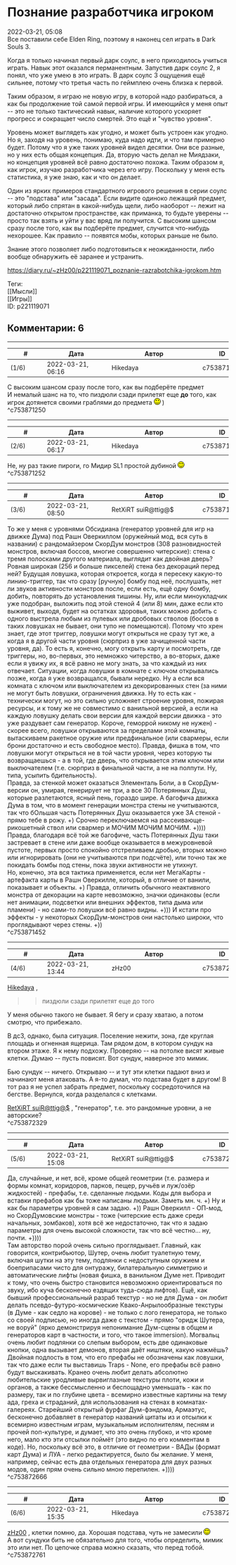 Познание разработчика игроком
=============================

  
2022-03-21, 05:08  
 Все поставили себе Elden Ring, поэтому я наконец сел играть в Dark Souls 3.   
   
 Когда я только начинал первый дарк соулс, в него приходилось учиться играть. Навык этот оказался перманентным. Запустив дарк соулс 2, я понял, что уже умею в это играть. В дарк соулс 3 ощущения ещё сильнее, потому что третья часть по геймплею очень близка к первой.   
   
 Таким образом, я играю не новую игру, в которой надо разбираться, а как бы продолжение той самой первой игры. И имеющийся у меня опыт -- это не только тактический навык, наличие которого ускоряет прогресс и сокращает число смертей. Это ещё и "чувство уровня".   
   
 Уровень может выглядеть как угодно, и может быть устроен как угодно. Но я, заходя на уровень, понимаю, куда надо идти, и что там примерно будет. Потому что я уже таких уровней видел десятки. Они все разные, но у них есть общая концепция. Да, вторую часть делал не Миядзаки, но концепция уровней всё равно достаточно похожа. Таким образом я, как игрок, изучаю разработчика через его игру. Поскольку у меня есть статистика, я уже знаю, как и что он делает.   
   
 Один из ярких примеров стандартного игрового решения в серии соулс -- это "подстава" или "засада". Если видите одиноко лежащий предмет, который либо спрятан в какой-нибудь щели, либо наоборот -- лежит на достаточно открытом пространстве, как приманка, то будьте уверены -- просто так взять и уйти у вас вряд ли получится. С высоким шансом сразу после того, как вы подберёте предмет, случится что-нибудь нехорошее. Как правило -- появятся мобы, которых раньше не было.   
   
 Знание этого позволяет либо подготовиться к неожиданности, либо вообще обнаружить её заранее и устранить.   
  
<https://diary.ru/~zHz00/p221119071_poznanie-razrabotchika-igrokom.htm>  
  
Теги:  
[[Мысли]]  
[[Игры]]  
ID: p221119071  


Комментарии: 6
--------------

  


---



|         #         |              Дата              |                     Автор                     |           ID           |
| --- | --- | --- | --- |
| (1/6) | 2022-03-21, 06:16 | Hikedaya | c753871250 |

  
  С высоким шансом сразу после того, как вы подберёте предмет    
 И немалый шанс на то, что пиздюли сзади прилетят еще  **до**  того, как игрок дотянется своими граблями до предмета ![:)](pics/3.gif) )   
 ^c753871250

---



|         #         |              Дата              |                     Автор                     |           ID           |
| --- | --- | --- | --- |
| (2/6) | 2022-03-21, 06:17 | Hikedaya | c753871252 |

  
 Не, ну раз такие пироги, го Мидир SL1 простой дубиной ![:)](pics/3.gif)   
 ^c753871252

---



|         #         |              Дата              |                     Автор                     |           ID           |
| --- | --- | --- | --- |
| (3/6) | 2022-03-21, 08:50 | RetXiRT suiR@ttig@$ | c753871452 |

  
 То же у меня с уровнями Обсидиана (генератор уровней для игр на движке Дума) под Рашн Оверкиллом (оружейный мод, вся суть в названии) с рандомайзером СкорДум монстров (308 разновидностей монстров, включая боссов, многие совершенно читерские): стена с тремя полосками другого материала, выглядит как двойная дверь? Ровная широкая (256 и больше пикселей) стена без декораций перед ней? Будущая ловушка, которая откроется, когда я пересеку какую-то линию-триггер, так что сразу [ручную] бомбу под неё, послушать, нет ли звуков активности монстров после, если есть, ещё одну бомбу, добить, повторять до установления тишины. Ну, или если миноукладчик уже подобран, выложить под этой стеной 4 (или 8) мин, даже если кто выживет, выходя, будет на остатках здоровья, таких можно добить с одного выстрела любым из пулевых или дробовых стволов (боссов в таких ловушках не бывает, они тупо не помещаются). Потому что хрен знает, где этот триггер, ловушки могут открыться не сразу тут же, а когда я в другой части уровня (сюрприз в уже зачищенной части уровня, да). То есть я, конечно, могу открыть карту и посмотреть, где триггеры, но, во-первых, это немножко читерство, а во-вторых, даже если я увижу их, я всё равно не могу знать, за что каждый из них отвечает. Ситуации, когда ловушки в комнате с ключом открывались позже, когда я уже возвращался, бывали нередко. Ну а если вся комната с ключом или выключателем из декорированных стен (за ними не могут быть ловушки, ограничения движка. Ну то есть как - технически могут, но это сильно усложняет строение уровня, пожирая ресурсы, и к тому же не совместимо с ванильной версией, а если на каждую ловушку делать свои версии для каждой версии движка - это уже раздувает сам генератор. Короче, геморрой никому не нужен) - скорее всего, ловушки открываются за пределами этой комнаты, вытаскиваем ракетное оружие или предфинальное (или свармеры, если брони достаточно и есть свободное место). Правда, фишка в том, что ловушки могут открыться не в той части уровня, через которую ты возвращаешься - а в той, где дверь, что открывается этим ключом или выключателем (т.е. сюрприз в финальной части, а не на полпути. Ну, типа, усыпить бдительность).   
 Правда, за стенкой может оказаться Элементаль Боли, а в СкорДум-версии он, умирая, генерирует не три, а все 30 Потерянных Душ, которые разлетаются, ясный пень, гораздо шире. А багофича движка Дума в том, что в момент генерации монстра стены не учитываются, так что бОльшая часть Потерянных Душ оказывается уже ЗА стеной - прямо тебе в рожу. +) Срочно переключаемся на рассеивающе-рикошетный ствол или свармер и МОЧИМ МОЧИМ МОЧИМ. +)))) Правда, благодаря всё той же багофиче, часть Потерянных Душ таки застревает в стене или даже вообще оказывается в межуровневой пустоте, первых просто спокойно отстреливаем дробью, вторых можно или игнорировать (они не учитываются при подсчёте), или точно так же покидать бомбы под стены, пока звуки активности не утихнут.   
 Но, конечно, эта вся тактика применяется, если нет МегаКарты - артефакта карты в Рашн Оверкилле, который, в отличие от ванили, показывает и объекты. +) Правда, отличить обычного неактивного монстра от декорации на карте невозможно, значки одинаковы (если нет анимации, подсветки или внешних эффектов, типа дыма или пламени) - но сами-то ловушки всё равно видны. +))) И кстати про эффекты - у некоторых СкорДум-монстров они настолько широки, что проглядывают через стены. +))   
 ^c753871452

---



|         #         |              Дата              |                     Автор                     |           ID           |
| --- | --- | --- | --- |
| (4/6) | 2022-03-21, 13:44 | zHz00 | c753872329 |

  
  [Hikedaya](https://hikedaya.diary.ru "Записная книжка")  ,   
 >>пиздюли сзади прилетят еще до того   
   
 У меня обычно такого не бывает. Я бегу и сразу хватаю, а потом смотрю, что прибежало.   
   
 В дс3, однако, была ситуация. Поселение нежити, зона, где круглая площадь и огненная ящерица. Там рядом дом, в котором сундук на втором этаже. Я к нему подхожу. Проверяю -- на потолке висят живые клетки. Думаю -- пусть повисят. Вот сундук, наверное это мимик.   
   
 Бью сундук -- ничего. Открываю -- и тут эти клетки падают вниз и начинают меня атаковать. А я-то думал, что подстава будет в другом! В тот раз я не успел забрать предмет, поскольку сосредоточился на бегстве. Вернулся, когда разделался с клетками.   
   
  [RetXiRT suiR@ttig@$](https://Hellspawn.diary.ru "Atomicautionuclear")  , "генератор", т.е. это рандомные уровни, а не авторские?   
 ^c753872329

---



|         #         |              Дата              |                     Автор                     |           ID           |
| --- | --- | --- | --- |
| (5/6) | 2022-03-21, 15:08 | RetXiRT suiR@ttig@$ | c753872666 |

  
 Да, случайные, и нет, всё, кроме общей геометрии (т.е. размера и формы комнат, коридоров, парков, пещер, ручьёв и луж/озёр жидкостей) - префабы, т.е. сделанные людьми. Коды для выбора и вставки префабов как бы тоже написаны людьми. Заметь мн. ч. +) Ну и как бы параметры уровней я сам задаю. +)) Рашн Оверкилл - ОП-мод, но СкорДумовские монстры - тоже (читерские есть даже среди начальных, зомбаков), хотя всё же недостаточно, так что я задаю параметры для очень высокой сложности, так что всё честно... ну, почти. +))))   
 Там авторство порой очень сильно проглядывает. Главный, как говорится, контрибьютор, Шутер, очень любит туалетную тему, включая шутки на эту тему, подлянки с недоступным оружием и боеприпасами чисто для онтуражу, билатеральную симметрию и автоматические лифты (новая фишка, в ванильном Думе нет. Приводит к тому, что очень быстро становится невозможно ориентироваться по звуку, ибо куча бесконечно ездящих туда-сюда лифтов). Ещё, как бывший профессиональный разраб текстур - но не для Дума - он любит делать псевдо-футуро-космические Квако-Анрылообразные текстуры (в Думе - как седло на корове) - не только с лого генератора, не только со своей подписью, но иногда даже с текстом - прямо "оридж Шутера, не воруй" (ярко демонстрируя непонимание Дум-сцены в общем и генераторов карт в частности, и того, что такое immersion). Могвальц очень любит подлянки со слепым выбором, есть две одинаковые кнопки, одна вызывает демонов, вторая даёт ништяки, какую нажмёшь? Двойная подлость в том, что его префабы не обозначены как ловушки, так что даже если ты выставишь Traps - None, его префабы всё равно будут выскакивать. Кранео очень любит делать абсолютно любительские уродливые вырвиглазные текстуры плоти, кожи и органов, а также бессмысленно и беспощадно уменьшать - как по размеру, так и по глубине цвета - всемирно известные картины на тему ада, греха и страданий, для использования на стенах в комнатах-галереях. Старейший открытый фурфаг Дум-фэндома, Армаэтус, бесконечно добавляет в генератор названий цитаты из и отсылки к всемирно известным играм, музыкальным исполнителям, песням и прочей поп-культуре, и думает, что это очень глубоко, и что кроме него, мало кто эти отсылки поймёт (это видно по его комментам в коде). Но, поскольку всё это, в отличие от геометрии - ВАДы (формат карт Дума) и ЛУА - легко редактируется, было бы желание. У меня, например, сейчас есть два отдельных генератора для двух разных модов, один прям очень сильно мною перепилен. +))))   
 ^c753872666

---



|         #         |              Дата              |                     Автор                     |           ID           |
| --- | --- | --- | --- |
| (6/6) | 2022-03-21, 15:35 | Hikedaya | c753872761 |

  
  [zHz00](https://zHz00.diary.ru "Untitled")  , клетки помню, да. Хорошая подстава, чуть не замесили ![:)](pics/3.gif)   
 А вот сундуки бить не обязательно для того, чтобы определить, мимик это или нет. По цепочке справа можно сказать, что перед тобой.   
 ^c753872761